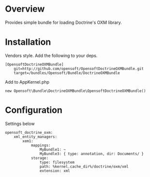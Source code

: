 Overview
========

Provides simple bundle for loading Doctrine's OXM library.

Installation
============

Vendors style.  Add the following to your deps.

    [OpensoftDoctrineOXMBundle]
        git=http://github.com/opensoft/OpensoftDoctrineOXMBundle.git
        target=/bundles/Opensoft/Bundle/DoctrineOXMBundle

Add to AppKernel.php

    new Opensoft\Bundle\DoctrineOXMBundle\OpensoftDoctrineOXMBundle()


Configuration
=============

Settings below

    opensoft_doctrine_oxm:
        xml_entity_managers:
            xem1:
                mappings:
                    MyBundle1: ~
                    MyBundle3: { type: annotation, dir: Documents/ }
                storage:
                    type: filesystem
                    path: %kernel.cache_dir%/doctrine/oxm/xml
                    extension: xml
